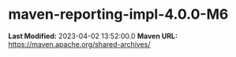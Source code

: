 # maven-reporting-impl-4.0.0-M6

**Last Modified:** 2023-04-02 13:52:00.0
**Maven URL:** https://maven.apache.org/shared-archives/
